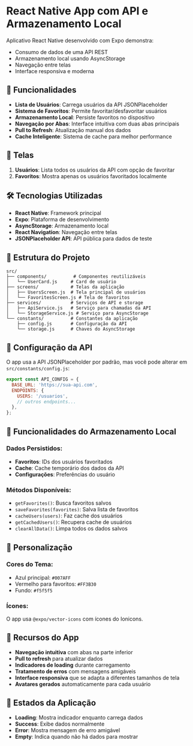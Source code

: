 # React Native App com API e Armazenamento Local

Aplicativo React Native desenvolvido com Expo demonstra:
- Consumo de dados de uma API REST
- Armazenamento local usando AsyncStorage
- Navegação entre telas
- Interface responsiva e moderna

## 🚀 Funcionalidades

- **Lista de Usuários**: Carrega usuários da API JSONPlaceholder
- **Sistema de Favoritos**: Permite favoritar/desfavoritar usuários
- **Armazenamento Local**: Persiste favoritos no dispositivo
- **Navegação por Abas**: Interface intuitiva com duas abas principais
- **Pull to Refresh**: Atualização manual dos dados
- **Cache Inteligente**: Sistema de cache para melhor performance

## 📱 Telas

1. **Usuários**: Lista todos os usuários da API com opção de favoritar
2. **Favoritos**: Mostra apenas os usuários favoritados localmente

## 🛠️ Tecnologias Utilizadas

- **React Native**: Framework principal
- **Expo**: Plataforma de desenvolvimento
- **AsyncStorage**: Armazenamento local
- **React Navigation**: Navegação entre telas
- **JSONPlaceholder API**: API pública para dados de teste

## 📁 Estrutura do Projeto

```
src/
├── components/          # Componentes reutilizáveis
│   └── UserCard.js     # Card de usuário
├── screens/            # Telas da aplicação
│   ├── UsersScreen.js  # Tela principal de usuários
│   └── FavoritesScreen.js # Tela de favoritos
├── services/           # Serviços de API e storage
│   ├── ApiService.js   # Serviço para chamadas da API
│   └── StorageService.js # Serviço para AsyncStorage
└── constants/          # Constantes da aplicação
    ├── config.js       # Configuração da API
    └── storage.js      # Chaves do AsyncStorage
```

## 🔧 Configuração da API

O app usa a API JSONPlaceholder por padrão, mas você pode alterar em `src/constants/config.js`:

```javascript
export const API_CONFIG = {
  BASE_URL: 'https://sua-api.com',
  ENDPOINTS: {
    USERS: '/usuarios',
    // outros endpoints...
  },
};
```

## 💾 Funcionalidades do Armazenamento Local

### Dados Persistidos:
- **Favoritos**: IDs dos usuários favoritados
- **Cache**: Cache temporário dos dados da API
- **Configurações**: Preferências do usuário

### Métodos Disponíveis:
- `getFavorites()`: Busca favoritos salvos
- `saveFavorites(favorites)`: Salva lista de favoritos
- `cacheUsers(users)`: Faz cache dos usuários
- `getCachedUsers()`: Recupera cache de usuários
- `clearAllData()`: Limpa todos os dados salvos

## 🎨 Personalização

### Cores do Tema:
- Azul principal: `#007AFF`
- Vermelho para favoritos: `#FF3B30`
- Fundo: `#f5f5f5`

### Ícones:
O app usa `@expo/vector-icons` com ícones do Ionicons.

## 📱 Recursos do App

- **Navegação intuitiva** com abas na parte inferior
- **Pull to refresh** para atualizar dados
- **Indicadores de loading** durante carregamento
- **Tratamento de erros** com mensagens amigáveis
- **Interface responsiva** que se adapta a diferentes tamanhos de tela
- **Avatares gerados** automaticamente para cada usuário

## 🔄 Estados da Aplicação

- **Loading**: Mostra indicador enquanto carrega dados
- **Success**: Exibe dados normalmente
- **Error**: Mostra mensagem de erro amigável
- **Empty**: Indica quando não há dados para mostrar


